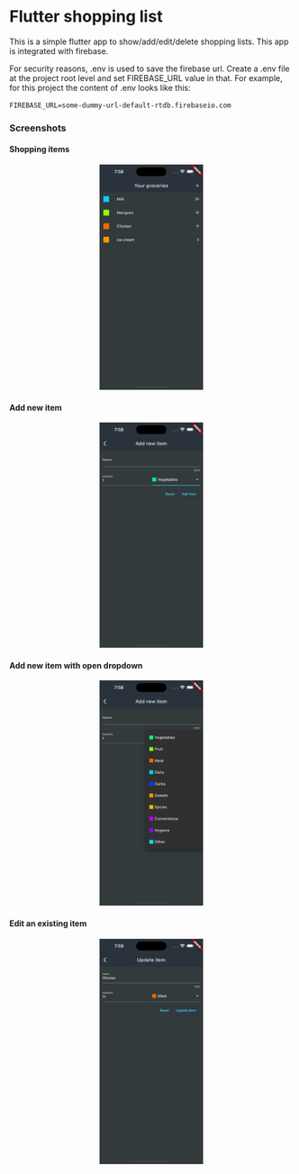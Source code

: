# Flutter shopping list

This is a simple flutter app to show/add/edit/delete shopping lists. This app is integrated with firebase.

For security reasons, .env is used to save the firebase url. Create a .env file at the project root level and set FIREBASE_URL value in that. For example, for this project the content of .env looks like this:

```
FIREBASE_URL=some-dummy-url-default-rtdb.firebaseio.com
```


### Screenshots

#### Shopping items
<p align="center">
<img src="./assets/screenshots/1.png" height="400">
<br/></p>

#### Add new item
<p align="center">
<img src="./assets/screenshots/2.png" height="400">
<br/></p>

#### Add new item with open dropdown
<p align="center">
<img src="./assets/screenshots/3.png" height="400">
<br/></p>

#### Edit an existing item
<p align="center">
<img src="./assets/screenshots/4.png" height="400">
<br/></p>